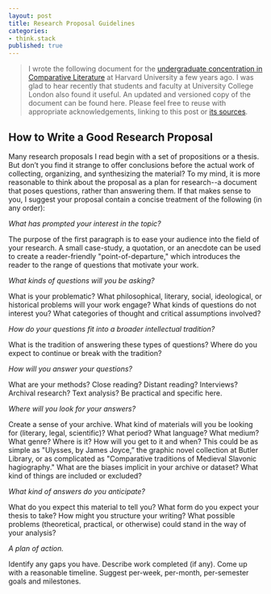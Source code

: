 ```yaml
---
layout: post
title: Research Proposal Guidelines
categories:
- think.stack
published: true
---
```


> I wrote the following document for the [undergraduate concentration in
Comparative Literature](https://perma.cc/HRR8-DA7M) at Harvard University a
few years ago. I was glad to hear recently that students and faculty at
University College London also found it useful. An updated and versioned copy
of the document can be found here. Please feel free to reuse with appropriate
acknowledgements, linking to this post or [its
sources](https://github.com/denten/denten.github.io/blob/master/_posts/2018-07-01-research-proposal-guide.md).

## How to Write a Good Research Proposal

Many research proposals I read begin with a set of propositions or a thesis.
But don’t you find it strange to offer conclusions before the actual work of
collecting, organizing, and synthesizing the material? To my mind, it is more
reasonable to think about the proposal as a plan for research--a document that
poses questions, rather than answering them.  If that makes sense to you, I
suggest your proposal contain a concise treatment of the following (in any
order):

*What has prompted your interest in the topic?*

The purpose of the first paragraph is to ease your audience into the field of
your research.  A small case-study, a quotation, or an anecdote can be used to
create a reader-friendly "point-of-departure," which introduces the reader to
the range of questions that motivate your work.

*What kinds of questions will you be asking?*

What is your problematic?  What philosophical, literary, social, ideological,
or historical problems will your work engage? What kinds of questions do not
interest you?  What categories of thought and critical assumptions involved?

*How do your questions fit into a broader intellectual tradition?*

What is the tradition of answering these types of questions?  Where do you
expect to continue or break with the tradition?

*How will you answer your questions?*

What are your methods? Close reading?  Distant reading? Interviews?  Archival
research?  Text analysis?  Be practical and specific here.

*Where will you look for your answers?*

Create a sense of your archive.  What kind of materials will you be looking
for (literary, legal, scientific)?  What period?  What language?  What medium?
What genre?  Where is it? How will you get to it and when? This could be as
simple as "Ulysses, by James Joyce,” the graphic novel collection at Butler
Library, or as complicated as "Comparative traditions of Medieval Slavonic
hagiography." What are the biases implicit in your archive or dataset? What
kind of things are included or excluded?

*What kind of answers do you anticipate?*

What do you expect this material to tell you?  What form do you expect your
thesis to take?  How might you structure your writing?  What possible problems
(theoretical, practical, or otherwise) could stand in the way of your
analysis?

*A plan of action.*

Identify any gaps you have.  Describe work completed (if any).  Come up with a
reasonable timeline.  Suggest per-week, per-month, per-semester goals and
milestones.

